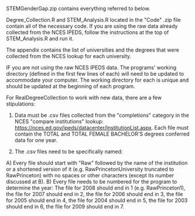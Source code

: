 STEMGenderGap.zip contains everything referred to below.


Degree_Collection.R and STEM_Analysis.R located in the "Code" .zip file contain all of the necessary code. If you are using the raw data already collected from the NCES IPEDS, follow the instructions at the top of STEM_Analysis.R and run it.

The appendix contains the list of universities and the degrees that were collected from the NCES lookup for each university.



IF you are not using the raw NCES IPEDS data. The programs' working directory (defined in the first few lines of each) will need to be updated to accommodate your computer. The working directory for each is unique and should be updated at the beginning of each program.

For RealDegreeCollection to work with new data, there are a few stipulations:

1. Data must be .csv files collected from the "completions" category in the NCES "compare institutions" lookup: https://nces.ed.gov/ipeds/datacenter/InstitutionList.aspx. Each file must contain the TOTAL and TOTAL FEMALE BACHELOR'S degrees conferred data for one year.

2. The .csv files need to be specifically named:

A) Every file should start with "Raw" followed by the name of the institution or a shortened version of it (e.g. RawPrincetonUniversity truncated to RawPrinceton) with no spaces or other characters (except its number discussed at B).
B) Every file needs to be numbered for the program to determine the year:
The file for 2008 should end in 1 (e.g. RawPrinceton1),
the file for 2007 should end in 2,
the file for 2006 should end in 3,
the file for 2005 should end in 4,
the file for 2004 should end in 5,
the file for 2003 should end in 6,
the file for 2009 should end in 7.

